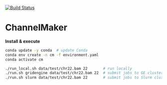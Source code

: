 [![Build Status](https://travis-ci.org/GooglingTheCancerGenome/CNN.svg?branch=dev)](https://travis-ci.org/GooglingTheCancerGenome/CNN)

# ChannelMaker

**Install & execute**

```bash
conda update -y conda  # update Conda
conda env create -n cm -f environment.yaml
conda activate cm

./run_local.sh data/test/chr22.bam 22       # run locally
./run.sh gridengine data/test/chr22.bam 22  # submit jobs to GE cluster
./run.sh slurm data/test/chr22.bam 22       # submit jobs to Slurm cluster
```

